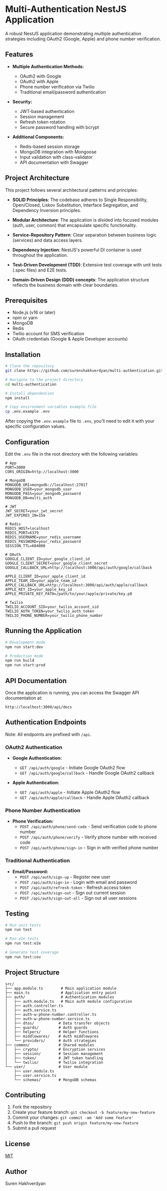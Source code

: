 # Multi-Authentication NestJS Application

A robust NestJS application demonstrating multiple authentication strategies including OAuth2 (Google, Apple) and phone number verification.

## Features

- **Multiple Authentication Methods:**
  - OAuth2 with Google
  - OAuth2 with Apple
  - Phone number verification via Twilio
  - Traditional email/password authentication

- **Security:**
  - JWT-based authentication
  - Session management
  - Refresh token rotation
  - Secure password handling with bcrypt

- **Additional Components:**
  - Redis-based session storage
  - MongoDB integration with Mongoose
  - Input validation with class-validator
  - API documentation with Swagger

## Project Architecture

This project follows several architectural patterns and principles:

- **SOLID Principles**: The codebase adheres to Single Responsibility, Open/Closed, Liskov Substitution, Interface Segregation, and Dependency Inversion principles.

- **Modular Architecture**: The application is divided into focused modules (auth, user, common) that encapsulate specific functionality.

- **Service-Repository Pattern**: Clear separation between business logic (services) and data access layers.

- **Dependency Injection**: NestJS's powerful DI container is used throughout the application.

- **Test-Driven Development (TDD)**: Extensive test coverage with unit tests (.spec files) and E2E tests.

- **Domain-Driven Design (DDD) concepts**: The application structure reflects the business domain with clear boundaries.

## Prerequisites

- Node.js (v16 or later)
- npm or yarn
- MongoDB
- Redis
- Twilio account for SMS verification
- OAuth credentials (Google & Apple Developer accounts)

## Installation

```bash
# Clone the repository
git clone https://github.com/surenshakhverdyan/multi-authentication.git

# Navigate to the project directory
cd multi-authentication

# Install dependencies
npm install

# Copy environment variables example file
cp .env.example .env
```

After copying the `.env.example` file to `.env`, you'll need to edit it with your specific configuration values.

## Configuration

Edit the `.env` file in the root directory with the following variables:

```env
# App
PORT=3000
CORS_ORIGIN=http://localhost:3000

# MongoDB
MONGODB_URI=mongodb://localhost:27017
MONGODB_USER=your_mongodb_user
MONGODB_PASS=your_mongodb_password
MONGODB_DB=multi_auth

# JWT
JWT_SECRET=your_jwt_secret
JWT_EXPIRES_IN=15m

# Redis
REDIS_HOST=localhost
REDIS_PORT=6379
REDIS_USERNAME=your_redis_username
REDIS_PASSWORD=your_redis_password
SESSION_TTL=604800

# OAuth
GOOGLE_CLIENT_ID=your_google_client_id
GOOGLE_CLIENT_SECRET=your_google_client_secret
GOOGLE_CALLBACK_URL=http://localhost:3000/api/auth/google/callback

APPLE_CLIENT_ID=your_apple_client_id
APPLE_TEAM_ID=your_apple_team_id
APPLE_CALLBACK_URL=http://localhost:3000/api/auth/apple/callback
APPLE_KEY_ID=your_apple_key_id
APPLE_PRIVATE_KEY_PATH=/path/to/your/apple/private/key.p8

# Twilio
TWILIO_ACCOUNT_SID=your_twilio_account_sid
TWILIO_AUTH_TOKEN=your_twilio_auth_token
TWILIO_PHONE_NUMBER=your_twilio_phone_number
```

## Running the Application

```bash
# Development mode
npm run start:dev

# Production mode
npm run build
npm run start:prod
```

## API Documentation

Once the application is running, you can access the Swagger API documentation at:

```
http://localhost:3000/api/docs
```

## Authentication Endpoints

Note: All endpoints are prefixed with `/api`.

### OAuth2 Authentication

- **Google Authentication:**
  - `GET /api/auth/google` - Initiate Google OAuth2 flow
  - `GET /api/auth/google/callback` - Handle Google OAuth2 callback

- **Apple Authentication:**
  - `GET /api/auth/apple` - Initiate Apple OAuth2 flow
  - `GET /api/auth/apple/callback` - Handle Apple OAuth2 callback

### Phone Number Authentication

- **Phone Verification:**
  - `POST /api/auth/phone/send-code` - Send verification code to phone number
  - `POST /api/auth/phone/verify` - Verify phone number with received code
  - `POST /api/auth/phone/sign-in` - Sign in with verified phone number

### Traditional Authentication

- **Email/Password:**
  - `POST /api/auth/sign-up` - Register new user
  - `POST /api/auth/sign-in` - Login with email and password
  - `POST /api/auth/refresh-token` - Refresh access token
  - `POST /api/auth/sign-out` - Sign out current session
  - `POST /api/auth/sign-out-all` - Sign out all user sessions

## Testing

```bash
# Run unit tests
npm run test

# Run e2e tests
npm run test:e2e

# Generate test coverage
npm run test:cov
```

## Project Structure

```
src/
├── app.module.ts        # Main application module
├── main.ts              # Application entry point
├── auth/                # Authentication modules
│   ├── auth.module.ts   # Main auth module configuration
│   ├── auth.controller.ts
│   ├── auth.service.ts
│   ├── auth-w-phone-number.controller.ts
│   ├── auth-w-phone-number.service.ts
│   ├── dtos/           # Data transfer objects
│   ├── guards/         # Auth guards
│   ├── helpers/        # Helper functions
│   ├── middlewares/    # Auth middlewares
│   └── providers/      # Auth strategies
├── common/             # Shared modules
│   ├── crypto/         # Encryption services
│   ├── session/        # Session management
│   ├── token/          # JWT token handling
│   └── twilio/         # Twilio integration
└── user/               # User module
    ├── user.module.ts
    ├── user.service.ts
    └── schemas/        # MongoDB schemas
```

## Contributing

1. Fork the repository
2. Create your feature branch: `git checkout -b feature/my-new-feature`
3. Commit your changes: `git commit -am 'Add some feature'`
4. Push to the branch: `git push origin feature/my-new-feature`
5. Submit a pull request

## License

[MIT](LICENSE)

## Author

Suren Hakhverdyan

